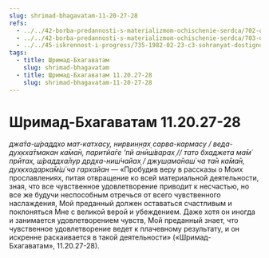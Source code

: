 ```yaml
---
slug: shrimad-bhagavatam-11-20-27-28
refs:
  - ../../42-borba-predannosti-s-materializmom-ochischenie-serdca/702-ontologiya-pr-ch-5-8-borba-predannosti-s-materializmom-shrimad-bhagavatam-11-20-27-29.md
  - ../../42-borba-predannosti-s-materializmom-ochischenie-serdca/703-ontologiya-pr-ch-5-9-pozvolit-krishne-vysadit-desant-v-serdtse-shrimad-bhagavatam-2-8-5.md
  - ../../45-iskrennost-i-progress/735-1982-02-23-c3-sohranyat-dostignutoe-polozhenie-i-dvigatsya-vpered.md
tags:
  - title: Шримад-Бхагаватам
    slug: shrimad-bhagavatam
  - title: Шримад-Бхагаватам 11.20.27-28
    slug: shrimad-bhagavatam-11-20-27-28
---
```


# Шримад-Бхагаватам 11.20.27-28

*джа̄та-ш́раддхо мат-катхасу, нирвин̣н̣ах̣ сарва-кармасу / веда-дух̣кха̄тмакан ка̄ма̄н, паритйа̄ге ‘пй анӣш́варах̣ // тато бхаджета ма̄м̇ прӣтах̣, ш́раддха̄лур др̣д̣ха-ниш́чайах̣ / джуш̣ама̄наш́ ча та̄н ка̄ма̄н, дух̣кходарка̄м̇ш́ ча гархайан* — «Пробудив веру в рассказы о Моих прославлениях, питая отвращение ко всей материальной деятельности, зная, что все чувственное удовлетворение приводит к несчастью, но все же будучи неспособным отречься от всего чувственного наслаждения, Мой преданный должен оставаться счастливым и поклоняться Мне с великой верой и убеждением. Даже хотя он иногда и занимается удовлетворением чувств, Мой преданный знает, что чувственное удовлетворение ведет к плачевному результату, и он искренне раскаивается в такой деятельности» («Шримад-Бхагаватам», 11.20.27-28).

